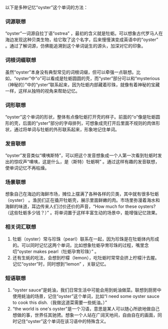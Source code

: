 以下是多种记忆“oyster”这个单词的方法：

### 词源联想
“oyster”一词源自拉丁语“ostrea” ，最初的含义就是牡蛎。可以想象古代罗马人在海边发现这种贝类生物，给它取了这个名字，后来慢慢演变成英语中的“oyster” 。通过了解词源，仿佛能追溯到这个单词诞生的源头，加深对它的印象。

### 词根词缀联想
虽然“oyster”本身没有典型常见的词根词缀，但可以牵强一点联想。比如，“oyster”中“o”可以看成是牡蛎圆圆的壳，而“yster”部分可以和“mysterious（神秘的）”中的“yster”联系起来，因为牡蛎内部藏着珍珠，就像有着神秘的宝藏一样，这样从独特的视角来帮助记忆。

### 词形联想
“oyster”这个单词的形状，整体有点像牡蛎打开壳的样子。前面的“o”像是牡蛎圆形的壳，后面的“yster”部分的字母排列，可想象成壳打开后里面不规则的肉体形状，通过将单词与牡蛎的外形联系起来，形象地记住单词。

### 发音联想
“oyster”发音类似“噢咦斯特”，可以把这个发音想象成一个人第一次看到牡蛎时发出的惊叹声“噢咦，这是什么，是（斯特）牡蛎啊” 。通过这样有趣的发音联想，使单词记忆不再枯燥。

### 场景联想
想象自己在海边的海鲜市场，摊位上摆满了各种各样的贝类，其中就有很多牡蛎（oyster） 。渔民们正在撬开牡蛎壳，展示里面鲜嫩的肉。市场里弥漫着海水和海鲜的味道，耳边传来人们讨价还价的声音，“How much for these oysters?（这些牡蛎多少钱？）” 。将单词置于这样丰富生动的场景中，能增强记忆效果。

### 相关词汇联想
1. 牡蛎（oyster）常与珍珠（pearl）联系在一起，因为珍珠是在牡蛎体内形成的。可以同时记忆这两个单词，比如想象牡蛎孕育珍珠的过程，嘴里念叨“oyster makes pearl（牡蛎孕育珍珠）” 。
2. 还有生蚝的吃法，会想到柠檬（lemon），吃牡蛎时常常会挤上柠檬汁去腥。记忆“oyster”时，同时想到“lemon” ，关联记忆。

### 短语联想
1. “oyster sauce”是蚝油，我们日常生活中可能会用到蚝油做菜。联想到厨房中使用蚝油的场景，记住“oyster”这个单词，比如“I need some oyster sauce to cook this dish.（我做这道菜需要一些蚝油。）” 
2. “the world is one's oyster”是一个习语，意思是某人可以随心所欲地做自己想做的事，世界任其驰骋。想象一个人站在广阔天地间，自由自在的画面，同时记住“oyster”这个单词在该习语中的特殊含义。 